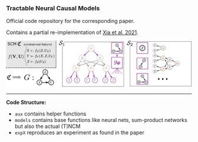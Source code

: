 ### Tractable Neural Causal Models

Official code repository for the corresponding paper.

Contains a partial re-implementation of [Xia et al. 2021](https://arxiv.org/abs/2107.00793).

![](media/thumbnail.png)

---

**Code Structure:**

* `aux` contains helper functions
* `models` contains base functions like neural nets, sum-product networks but also the actual (T)NCM
* `expX` reproduces an experiment as found in the paper